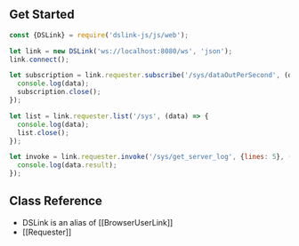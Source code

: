 
## Get Started

```javascript
const {DSLink} = require('dslink-js/js/web');

let link = new DSLink('ws://localhost:8080/ws', 'json');
link.connect();

let subscription = link.requester.subscribe('/sys/dataOutPerSecond', (data) => {
  console.log(data);
  subscription.close();
});

let list = link.requester.list('/sys', (data) => {
  console.log(data);
  list.close();
});

let invoke = link.requester.invoke('/sys/get_server_log', {lines: 5}, (data) => {
  console.log(data.result);
});
```

## Class Reference
- DSLink is an alias of [[BrowserUserLink]]
- [[Requester]]